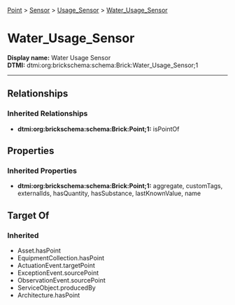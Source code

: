 [Point](../../../Point.md) > [Sensor](../../Sensor.md) > [Usage_Sensor](../Usage_Sensor.md) > [Water_Usage_Sensor](.)
# Water_Usage_Sensor

**Display name:** Water Usage Sensor<br />
**DTMI:** dtmi:org:brickschema:schema:Brick:Water_Usage_Sensor;1

---
## Relationships
### Inherited Relationships
* **dtmi:org:brickschema:schema:Brick:Point;1:** isPointOf
## Properties
### Inherited Properties
* **dtmi:org:brickschema:schema:Brick:Point;1:** aggregate, customTags, externalIds, hasQuantity, hasSubstance, lastKnownValue, name
## Target Of
### Inherited
* Asset.hasPoint
* EquipmentCollection.hasPoint
* ActuationEvent.targetPoint
* ExceptionEvent.sourcePoint
* ObservationEvent.sourcePoint
* ServiceObject.producedBy
* Architecture.hasPoint
